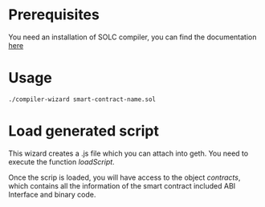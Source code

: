 # Prerequisites

You need an installation of SOLC compiler, you can find the documentation [here](http://solidity.readthedocs.io/en/develop/installing-solidity.html)

# Usage

```
./compiler-wizard smart-contract-name.sol
```

# Load generated script

This wizard creates a .js file which you can attach into geth. You need to execute the function *loadScript*.

Once the scrip is loaded, you will have access to the object *contracts*, which contains all the information of the smart contract included ABI Interface and binary code.
